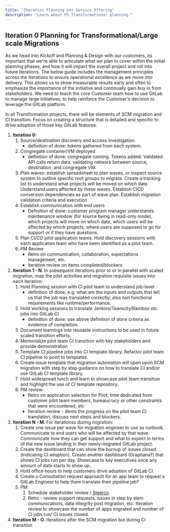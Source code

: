 ```yaml
---
title: "Iteration Planning per Service Offering"
description: "Learn about PS Transformational planning."
---
```


## Iteration 0 Planning for Transformational/Large scale Migrations

As we head into Kickoff and Planning & Design with our customers, its important that we're able to articulate what we plan to cover within the initial planning phases, and how it will impact the overall project and roll into future Iterations. The below guide includes the management principles across the Iterations to ensure operational excellence as we move into delivery. This allows us to show measurable results early and often to emphasize the importance of the initiative and continually gain buy in from stakeholders. We need to teach the core Customer team how to use GitLab to manage large initiatives, to help reinforce the Customer's decision to leverage the GitLab platform.

In all Transformation projects, there will be elements of SCM migration and CI transition. Focus on creating a structure that is detailed and specific to drive adoption of those key GitLab features.

1. **Iteration 0:**
   1. Source/destination discovery and access investigation
      * definition of done: tokens gathered from each system.
   2. Congregate container/VM deployed
      * definition of done: congregate running. Tokens added. Validated API calls return data, validating network between source, destination, and congregate VM.
   3. Plan waves: establish spreadsheet to plan waves, or inspect source system to outline specific root groups to migrate. Create a tracking list to understand what projects will be moved on which date. Understand users affected by these waves. Establish CICD conversion dependencies as part of wave plan. Establish migration validation criteria and execution
   4. Establish communication with end users
      * Definition of done: customer program manager understands maintenance window (for source being in read-only mode), which projects will move on which date, which users will be affected by which projects, where users are supposed to go for support or if they have questions.
   5. Plan CI/CD pilot application teams. Hold discovery sessions with each application team who have been identified as a pilot team.
   6. PM Review
      * Retro on communication, collaboration, expectations management, etc.
      * Iteration review on items completed/blockers
2. **Iteration 1 - N**. In subsequent iterations prior to or in parallel with scaled migration, map the pilot activities and migration requisite issues into each iteration:
   1. Hold Planning session with CI pilot team to understand job-level
      * definition of done, e.g. what are the inputs and outputs that tell us that the job was translated correctly; also non functional requirements like runtime/performance.
   2. Hold working sessions to translate Jenkins/Teamcity/Bamboo etc. jobs into GitLab CI
      * definition of done: use above definition of done criteria as evidence of completion.
   3. Document learnings into reusable instructions to be used in future scaled transition efforts.
   4. Memorialize pilot team CI transition with key stakeholders and provide demonstration
   5. Template CI pipeline jobs into CI template library. Refactor pilot team CI pipeline to point to templates.
   6. Create issue template that migration automation will open upon SCM migration with step by step guidance on how to translate CI and/or use GitLab CI template library.
   7. Hold widespread lunch and learn to showcase pilot team transition and highlight the use of CI template repository.
   8. PM review:
      * Retro on application selection for Pilot, time dedicated from customer pilot team members, bureaucracy or other constraints that were encountered, etc
      * Iteration review - demo the progress on the pilot team CI translation, discuss next steps and blockers.
3. **Iteration N - M**. For iterationss during migration:
   1. Create one issue per wave for migration engineer to use as runbook. Communicate to end users who will be affected by that wave. Communicate how they can get support and what to expect in terms of the new issue landing in their newly-migrated GitLab project.
   2. Create the dashboard that can show the burnup of issues closed (indicating CI adoption). Create another dashboard (Graphana?) that shows CI jobs run per day. Showcase to key executives once any amount of data starts to show up.
   3. Hold office hours to help customers drive adoption of GitLab CI.
   4. Create a Consultation request approach for an app team to request a GitLab Engineer to help them translate their pipeline job?
   5. PM:
      1. Schedule stakeholder review / [Steerco](https://docs.google.com/presentation/d/1TDKOJeuzR1uy18umu6ovy30l_A986pOEatFn_7eiNbQ/edit#slide=id.g2e5469c2f0d_0_465).
      2. Retro - review support requests, issues in step by stem communications, data integrity post migration, etc. Iteration review to showcase the number of apps migrated and number of CI jobs run/ CI issues closed.
4. **Iteration M - O.** Iterations after the SCM migration but during CI transition
